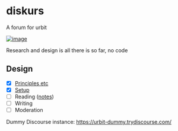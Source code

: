 # diskurs

A forum for urbit

[![image](https://user-images.githubusercontent.com/170145/110250078-d8ccc180-7f79-11eb-87d1-cb3d0a6c9da3.png)](https://unsplash.com/photos/6F-uGWod7Xk)


Research and design is all there is so far, no code

## Design

- [x] [Principles etc](https://github.com/afknapping/diskurs/blob/main/design/00-principles-and-constraints.md)
- [x] [Setup](https://github.com/afknapping/diskurs/blob/main/design/01-setup-rough-concept.md)
- [ ] Reading ([notes](https://github.com/afknapping/diskurs/issues/1))
- [ ] Writing
- [ ] Moderation

Dummy Discourse instance: https://urbit-dummy.trydiscourse.com/
